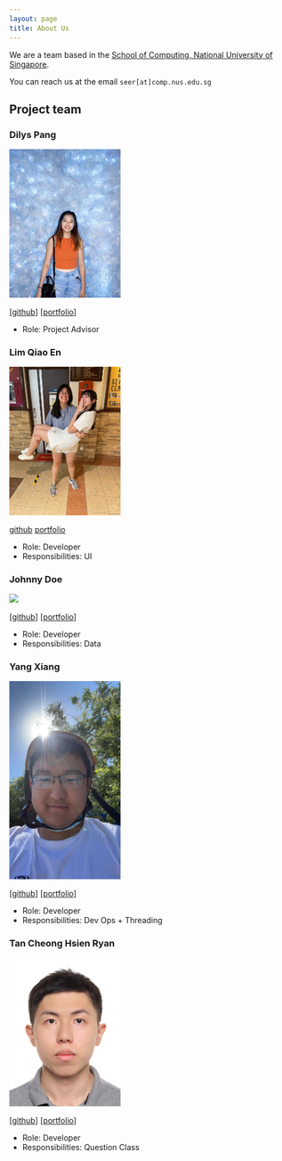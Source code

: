 ```yaml
---
layout: page
title: About Us
---
```


We are a team based in the [School of Computing, National University of Singapore](http://www.comp.nus.edu.sg).

You can reach us at the email `seer[at]comp.nus.edu.sg`

## Project team

### Dilys Pang

<img src="images/dilys.png" width="200px">

[[github](https://github.com/Dilysss)]
[[portfolio](team/dilysss.md)]

* Role: Project Advisor

### Lim Qiao En

<img src="images/qiaoen.png" width="200px">

[github](http://github.com/qiaoen17)
[portfolio](team/qiaoen17.md)

* Role: Developer
* Responsibilities: UI

### Johnny Doe

<img src="images/johndoe.png" width="200px">

[[github](http://github.com/johndoe)] [[portfolio](team/johndoe.md)]

* Role: Developer
* Responsibilities: Data

### Yang Xiang

<img src="images/shawn532.png" width="200px">

[[github](http://github.com/shawn532)]
[[portfolio](team/johndoe.md)]

* Role: Developer
* Responsibilities: Dev Ops + Threading

### Tan Cheong Hsien Ryan

<img src="images/ketamethane.png" width="200px">

[[github](https://github.com/ketamethane)]
[[portfolio](team/ketamethane.md)]

* Role: Developer
* Responsibilities: Question Class
